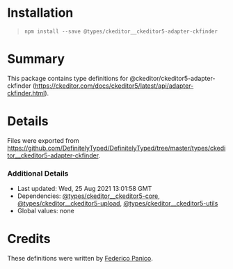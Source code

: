 # Installation
> `npm install --save @types/ckeditor__ckeditor5-adapter-ckfinder`

# Summary
This package contains type definitions for @ckeditor/ckeditor5-adapter-ckfinder (https://ckeditor.com/docs/ckeditor5/latest/api/adapter-ckfinder.html).

# Details
Files were exported from https://github.com/DefinitelyTyped/DefinitelyTyped/tree/master/types/ckeditor__ckeditor5-adapter-ckfinder.

### Additional Details
 * Last updated: Wed, 25 Aug 2021 13:01:58 GMT
 * Dependencies: [@types/ckeditor__ckeditor5-core](https://npmjs.com/package/@types/ckeditor__ckeditor5-core), [@types/ckeditor__ckeditor5-upload](https://npmjs.com/package/@types/ckeditor__ckeditor5-upload), [@types/ckeditor__ckeditor5-utils](https://npmjs.com/package/@types/ckeditor__ckeditor5-utils)
 * Global values: none

# Credits
These definitions were written by [Federico Panico](https://github.com/fedemp).
